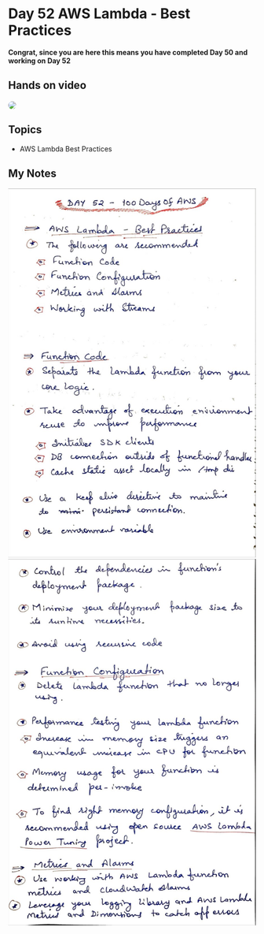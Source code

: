 # Day 52 AWS Lambda - Best Practices

**Congrat, since you are here this means you have completed Day 50 and working on Day 52**

## Hands on video
<a href="https://youtu.be/MxkTTw8GvwI">
<img src="https://i3.ytimg.com/vi/MxkTTw8GvwI/hqdefault.jpg" align="center" width="200" style="border-radius:40px" />
</a>

## Topics
  - AWS Lambda Best Practices

## My Notes
  ![1](./images/736eb69f22de528139256d67c8699f7c6448c990.jpeg)
  ![2](./images/91818c7d4f3f1b9f8d0b870d543cd59a0e4cc9e3.jpeg)

